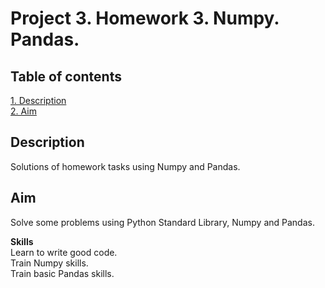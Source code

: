 # Project 3. Homework 3. Numpy. Pandas.

## Table of contents
[1. Description](https://github.com/ekaterinatao/Tutorial_projects/tree/main/project_3/README.md#description)  
[2. Aim](https://github.com/ekaterinatao/Tutorial_projects/tree/main/project_3/README.md#aim)

## Description
Solutions of homework tasks using Numpy and Pandas.

## Aim
Solve some problems using Python Standard Library, Numpy and Pandas.

**Skills**  
Learn to write good code.  
Train Numpy skills.  
Train basic Pandas skills.  